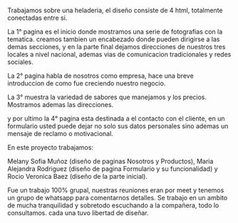  Trabajamos sobre una heladeria, el diseño consiste de 4 html, totalmente conectadas entre si.

La 1° pagina es el inicio donde mostramos una serie de fotografias con la tematica. creamos tambien un encabezado donde pueden dirigirse a las demas secciones, y en la parte final dejamos direcciones de nuestros tres locales a nivel nacional, ademas vias de comunicacion tradicionales y redes sociales.

La 2° pagina habla de nosotros como empresa, hace una breve introduccion de como fue creciendo nuestro negocio.

La 3° muestra la variedad de sabores que manejamos y los precios. Mostramos ademas las direcciones.

y por ultimo la 4° pagina esta destinada a el contacto con el cliente, en un formulario usted puede dejar no solo sus datos personales sino ademas un mensaje de reclamo o motivacional. 


En este proyecto trabajamos:

Melany Sofia Muñoz (diseño de paginas Nosotros y Productos), 
Maria Alejandra Rodriguez (diseño de pagina Formulario y su funcionalidad) y
Rocio Veronica Baez (diseño de la parte inicial).

Fue un trabajo 100% grupal, nuestras reuniones eran por meet y tenemos un grupo de whatsapp para comentarnos detalles. Se trabajo en un ambito de mucha tranquilidad y sobretodo escuchando a la compañera, todo lo consultamos. cada una tuvo libertad de diseñar. 


